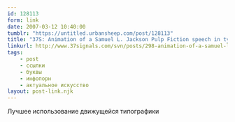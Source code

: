 ```yaml
---
id: 128113
form: link
date: 2007-03-12 10:40:00
tumblr: "https://untitled.urbansheep.com/post/128113"
title: "37S: Animation of a Samuel L. Jackson Pulp Fiction speech in type"
linkurl: http://www.37signals.com/svn/posts/298-animation-of-a-samuel-l-jackson-pulp-fiction-speech-in-type
tags:
    - post
    - ссылки
    - буквы
    - инфопорн
    - актуальное искусство
layout: post-link.njk
---
```

<p>Лучшее использование движущейся типографики</p>
